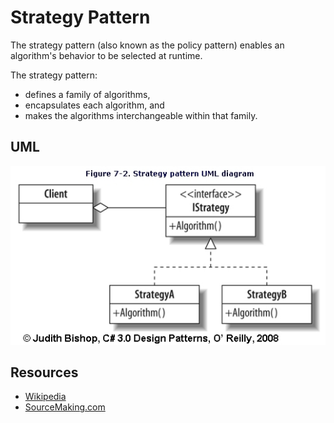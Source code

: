 # Strategy Pattern

The strategy pattern (also known as the policy pattern) enables an algorithm's behavior to be selected at runtime. 

The strategy pattern:

- defines a family of algorithms,
- encapsulates each algorithm, and
- makes the algorithms interchangeable within that family.

## UML

![Alt text](../../uml/strategy.jpg)

## Resources

- [Wikipedia](https://en.wikipedia.org/wiki/Strategy_pattern)
- [SourceMaking.com](https://sourcemaking.com/design_patterns/strategy)
